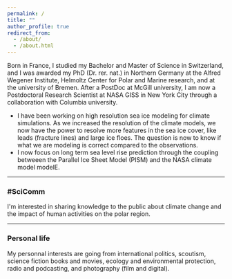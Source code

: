 ```yaml
---
permalink: /
title: ""
author_profile: true
redirect_from: 
  - /about/
  - /about.html
---
```


Born in France, I studied my Bachelor and Master of Science in Switzerland, and I was awarded my PhD (Dr. rer. nat.) in Northern Germany at the Alfred Wegener Institute, Helmoltz Center for Polar and Marine research, and at the university of Bremen. After a PostDoc at McGill university, I am now a Postdoctoral Research Scientist at NASA GISS in New York City through a collaboration with Columbia university.  
 - I have been working on high resolution sea ice modeling for climate simulations. As we increased the resolution of the climate models, we now have the power to resolve more features in the sea ice cover, like leads (fracture lines) and large ice floes. The question is now to know if what we are modeling is correct compared to the observations.
 - I now focus on long term sea level rise prediction through the coupling betweeen the Parallel Ice Sheet Model (PISM) and the NASA climate model modelE.    

***

### #SciComm

I'm interested in sharing knowledge to the public about climate change and the impact of human activities on the polar region.

***

### Personal life

My personnal interests are going from international politics, scoutism, science fiction books and movies, ecology and environmental protection, radio and podcasting, and photography (film and digital).
